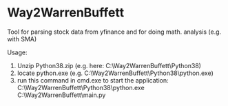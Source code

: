 # Way2WarrenBuffett
Tool for parsing stock data from yfinance and for doing math. analysis (e.g. with SMA)

Usage:
1.	Unzip Python38.zip (e.g. here: C:\Way2WarrenBuffett\Python38)
2.  locate python.exe (e.g. C:\Way2WarrenBuffett\Python38\python.exe)
3.  run this command in cmd.exe to start the application:
	C:\Way2WarrenBuffett\Python38\python.exe C:\Way2WarrenBuffett\main.py
	
